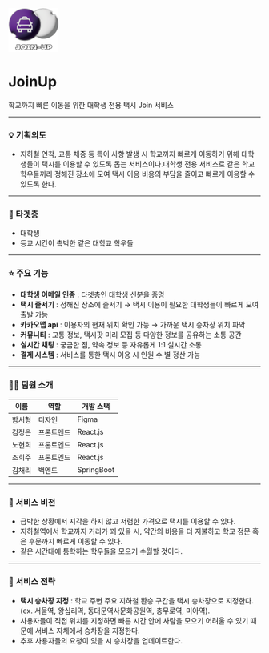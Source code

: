 <img width="100" src="JoinUp_FE/fe/src/assets/images/Logo/JoinUp_Full_Logo.png">


# JoinUp
학교까지 빠른 이동을 위한 대학생 전용 택시 Join 서비스


---

### 💡 기획의도


- 지하철 연착, 교통 체증 등 특이 사항 발생 시 학교까지 빠르게 이동하기 위해 대학생들이 택시를 이용할 수 있도록 돕는 서비스이다.대학생 전용 서비스로 같은 학교 학우들끼리 정해진 장소에 모여 택시 이용 비용의 부담을 줄이고 빠르게 이용할 수 있도록 한다.


---

### 🎯 타겟층


- 대학생
- 등교 시간이 촉박한 같은 대학교 학우들


---

### ⭐ 주요 기능


- **대학생 이메일 인증** : 타겟층인 대학생 신분을 증명
- **택시 줄서기** : 정해진 장소에 줄서기 → 택시 이용이 필요한 대학생들이 빠르게 모여 출발 가능
- **카카오맵 api** : 이용자의 현재 위치 확인 가능 → 가까운 택시 승차장 위치 파악
- **커뮤니티** : 교통 정보, 택시팟 미리 모집 등 다양한 정보를 공유하는 소통 공간
- **실시간 채팅** : 궁금한 점, 약속 정보 등 자유롭게 1:1 실시간 소통
- **결제 시스템** : 서비스를 통한 택시 이용 시 인원 수 별 정산 가능


---

### 🙋‍♀️ 팀원 소개


| 이름 | 역할 | 개발 스택 |
| --- | --- | --- |
| 함서형 | 디자인 | Figma |
| 김정은 | 프론트엔드 | React.js |
| 노현희 | 프론트엔드 | React.js |
| 조희주 | 프론트엔드 | React.js |
| 김채리 | 백엔드 | SpringBoot |


---

### 🤝 서비스 비전


- 급박한 상황에서 지각을 하지 않고 저렴한 가격으로 택시를 이용할 수 있다.
- 지하철역에서 학교까지 거리가 꽤 있을 시, 약간의 비용을 더 지불하고 학교 정문 혹은 후문까지 빠르게 이동할 수 있다.
- 같은 시간대에 통학하는 학우들을 모으기 수월할 것이다.


---

### 📝 서비스 전략


- **택시 승차장 지정** : 학교 주변 주요 지하철 환승 구간을 택시 승차장으로 지정한다. (ex. 서울역, 왕십리역, 동대문역사문화공원역, 충무로역, 미아역).
- 사용자들이 직접 위치를 지정하면 빠른 시간 안에 사람을 모으기 어려울 수 있기 때문에 서비스 자체에서 승차장을 지정한다.
- 추후 사용자들의 요청이 있을 시 승차장을 업데이트한다.

